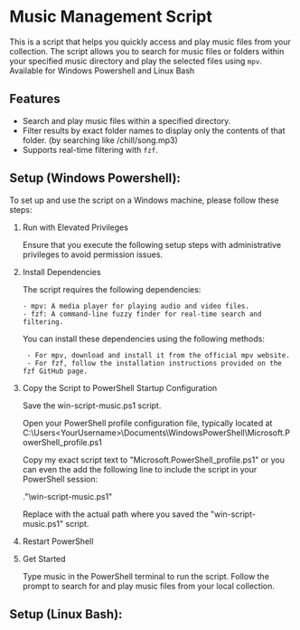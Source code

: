 # Music Management Script

This is a script that helps you quickly access and play music files from your collection. The script allows you to search for music files or folders within your specified music directory and play the selected files using `mpv`.
Available for Windows Powershell and Linux Bash

## Features

- Search and play music files within a specified directory.
- Filter results by exact folder names to display only the contents of that folder. (by searching like /chill/song.mp3)
- Supports real-time filtering with `fzf`.

## Setup (Windows Powershell):

To set up and use the script on a Windows machine, please follow these steps:

1. Run with Elevated Privileges

    Ensure that you execute the following setup steps with administrative privileges to avoid permission issues.


2. Install Dependencies

    The script requires the following dependencies:
   
       - mpv: A media player for playing audio and video files.
       - fzf: A command-line fuzzy finder for real-time search and filtering.

    You can install these dependencies using the following methods:
   
        - For mpv, download and install it from the official mpv website.
        - For fzf, follow the installation instructions provided on the fzf GitHub page.
   

4. Copy the Script to PowerShell Startup Configuration

      Save the win-script-music.ps1 script.

      Open your PowerShell profile configuration file, typically located at C:\Users\<YourUsername>\Documents\WindowsPowerShell\Microsoft.PowerShell_profile.ps1

      Copy my exact script text to "Microsoft.PowerShell_profile.ps1" or you can even the add the following line to include the script in your PowerShell session:

    ."<path-to-your-script>\win-script-music.ps1"

    Replace <path-to-your-script> with the actual path where you saved the "win-script-music.ps1" script.


5. Restart PowerShell


6. Get Started

    Type music in the PowerShell terminal to run the script.
    Follow the prompt to search for and play music files from your local collection.


## Setup (Linux Bash):
